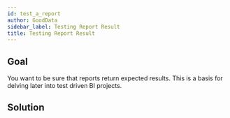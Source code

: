```yaml
---
id: test_a_report
author: GoodData
sidebar_label: Testing Report Result
title: Testing Report Result
---
```


Goal
-------

You want to be sure that reports return expected results. This is a
basis for delving later into test driven BI projects.

Solution
--------


